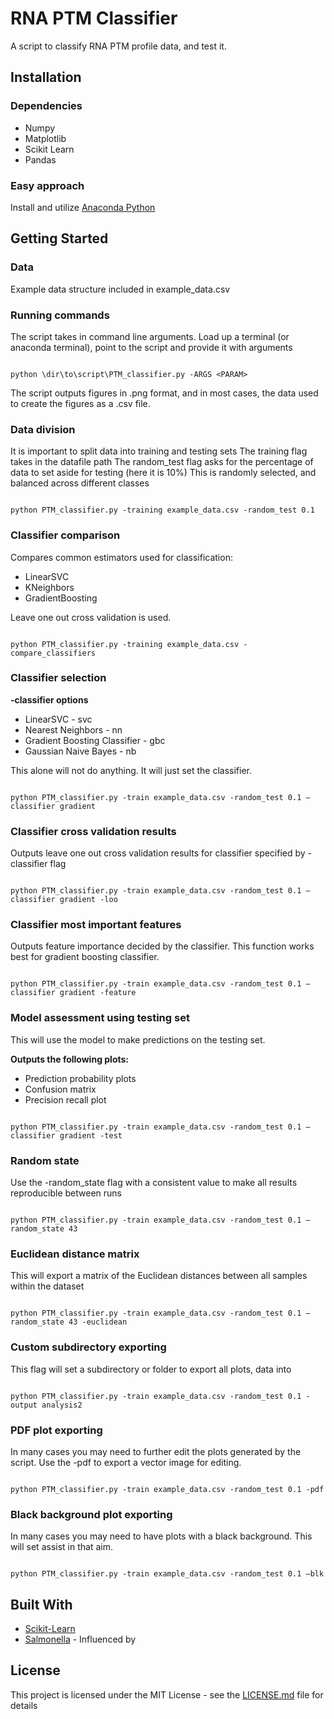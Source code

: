 # RNA PTM Classifier

A script to classify RNA PTM profile data, and test it.



## Installation


### Dependencies

- Numpy
- Matplotlib
- Scikit Learn
- Pandas


### Easy approach

Install and utilize [Anaconda Python](https://www.anaconda.com/)

## Getting Started

### Data 

Example data structure included in example_data.csv

### Running commands

The script takes in command line arguments. Load up a terminal (or anaconda terminal), point to the script and provide it with arguments

```

python \dir\to\script\PTM_classifier.py -ARGS <PARAM>

```

The script outputs figures in .png format, and in most cases, the data used to create the figures as a .csv file. 

### Data division

It is important to split data into training and testing sets
The training flag takes in the datafile path
The random_test flag asks for the percentage of data to set aside for testing (here it is 10%)
This is randomly selected, and balanced across different classes

```

python PTM_classifier.py -training example_data.csv -random_test 0.1

```

### Classifier comparison

Compares common estimators used for classification:
- LinearSVC
- KNeighbors
- GradientBoosting

Leave one out cross validation is used.

```

python PTM_classifier.py -training example_data.csv -compare_classifiers

```

### Classifier selection


**-classifier options**
- LinearSVC - svc
- Nearest Neighbors - nn
- Gradient Boosting Classifier - gbc
- Gaussian Naive Bayes - nb

This alone will not do anything. It will just set the classifier.


```

python PTM_classifier.py -train example_data.csv -random_test 0.1 –classifier gradient

```


### Classifier cross validation results

Outputs leave one out cross validation results for classifier specified by -classifier flag

```

python PTM_classifier.py -train example_data.csv -random_test 0.1 –classifier gradient -loo

```


### Classifier most important features

Outputs feature importance decided by the classifier. This function works best for gradient boosting classifier.

```

python PTM_classifier.py -train example_data.csv -random_test 0.1 –classifier gradient -feature

```

### Model assessment using testing set

This will use the model to make predictions on the testing set.

**Outputs the following plots:**
- Prediction probability plots
- Confusion matrix
- Precision recall plot

```

python PTM_classifier.py -train example_data.csv -random_test 0.1 –classifier gradient -test

```

### Random state

Use the -random_state flag with a consistent value to make all results reproducible between runs

```

python PTM_classifier.py -train example_data.csv -random_test 0.1 –random_state 43

```

### Euclidean distance matrix

This will export a matrix of the Euclidean distances between all samples within the dataset

```

python PTM_classifier.py -train example_data.csv -random_test 0.1 –random_state 43 -euclidean

```

### Custom subdirectory exporting

This flag will set a subdirectory or folder to export all plots, data into


```

python PTM_classifier.py -train example_data.csv -random_test 0.1 -output analysis2

```

### PDF plot exporting

In many cases you may need to further edit the plots generated by the script. Use the -pdf to export a vector image for editing.

```

python PTM_classifier.py -train example_data.csv -random_test 0.1 -pdf

```


### Black background plot exporting

In many cases you may need to have plots with a black background. This will set assist in that aim.

```

python PTM_classifier.py -train example_data.csv -random_test 0.1 –blk

```


## Built With

* [Scikit-Learn](https://github.com/scikit-learn/scikit-learn)
* [Salmonella](https://github.com/mehravehs/Salmonella) - Influenced by

## License

This project is licensed under the MIT License - see the [LICENSE.md](LICENSE.md) file for details

